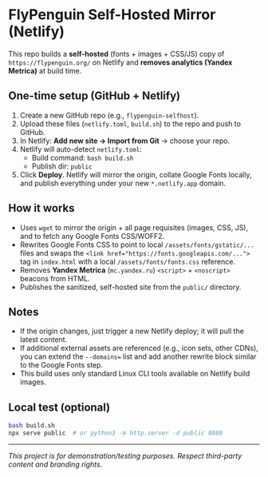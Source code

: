 # FlyPenguin Self-Hosted Mirror (Netlify)

This repo builds a **self-hosted** (fonts + images + CSS/JS) copy of `https://flypenguin.org/` on Netlify and **removes analytics (Yandex Metrica)** at build time.

## One-time setup (GitHub + Netlify)
1. Create a new GitHub repo (e.g., `flypenguin-selfhost`).
2. Upload these files (`netlify.toml`, `build.sh`) to the repo and push to GitHub.
3. In Netlify: **Add new site → Import from Git** → choose your repo.
4. Netlify will auto-detect `netlify.toml`:
   - Build command: `bash build.sh`
   - Publish dir: `public`
5. Click **Deploy**. Netlify will mirror the origin, collate Google Fonts locally, and publish everything under your new `*.netlify.app` domain.

## How it works
- Uses `wget` to mirror the origin + all page requisites (images, CSS, JS), and to fetch any Google Fonts CSS/WOFF2.
- Rewrites Google Fonts CSS to point to local `/assets/fonts/gstatic/...` files and swaps the `<link href="https://fonts.googleapis.com/...">` tag in `index.html` with a local `/assets/fonts/fonts.css` reference.
- Removes **Yandex Metrica** (`mc.yandex.ru`) `<script>` + `<noscript>` beacons from HTML.
- Publishes the sanitized, self-hosted site from the `public/` directory.

## Notes
- If the origin changes, just trigger a new Netlify deploy; it will pull the latest content.
- If additional external assets are referenced (e.g., icon sets, other CDNs), you can extend the `--domains=` list and add another rewrite block similar to the Google Fonts step.
- This build uses only standard Linux CLI tools available on Netlify build images.

## Local test (optional)
```bash
bash build.sh
npx serve public  # or python3 -m http.server -d public 8080
```

---
*This project is for demonstration/testing purposes. Respect third-party content and branding rights.*
